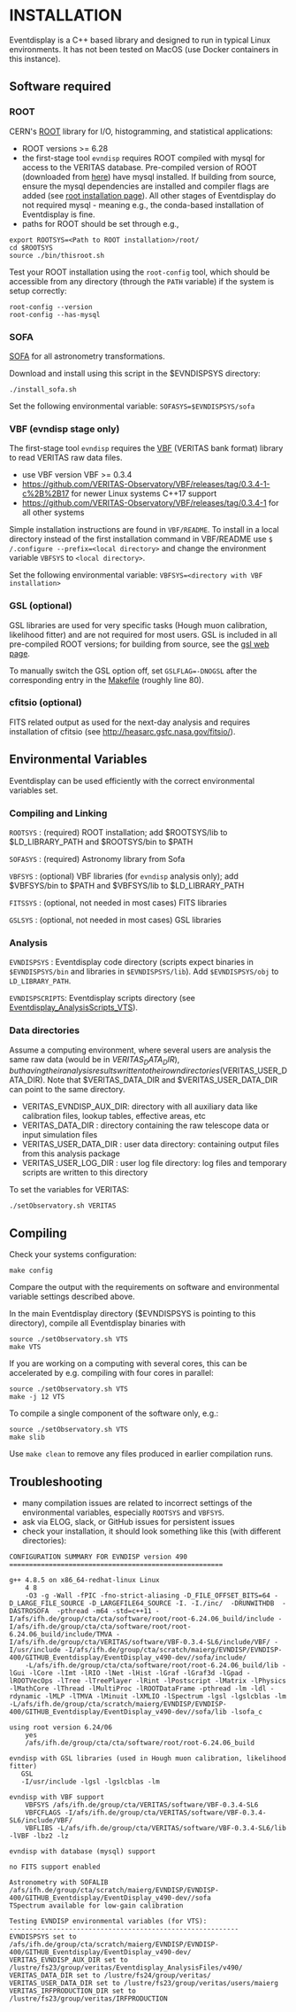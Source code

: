 # INSTALLATION

Eventdisplay is a C++ based library and designed to run in typical Linux environments. It has not been tested on MacOS (use Docker containers in this instance).

## Software required

### ROOT

CERN's [ROOT](https://root.cern.ch/) library for I/O, histogramming, and statistical applications:

* ROOT versions >= 6.28
* the first-stage tool `evndisp` requires ROOT compiled with mysql for access to the VERITAS database. Pre-compiled version of ROOT (downloaded from [here](https://root.cern/install/)) have mysql installed. If building from source, ensure the mysql dependencies are installed and compiler flags are added (see [root installation page](https://root.cern/install/build_from_source/)). All other stages of Eventdisplay do not required mysql - meaning e.g., the conda-based installation of Eventdisplay is fine.
* paths for ROOT should be set through e.g.,

```console
export ROOTSYS=<Path to ROOT installation>/root/
cd $ROOTSYS
source ./bin/thisroot.sh
```

Test your ROOT installation using the `root-config` tool, which should be accessible from any directory (through the `PATH` variable) if the system is setup correctly:

```console
root-config --version
root-config --has-mysql
```

### SOFA

[SOFA](http://www.iausofa.org/current_C.html) for all astronometry transformations.

Download and install using this script in the $EVNDISPSYS directory:

```console
./install_sofa.sh
```

Set the following environmental variable: `SOFASYS=$EVNDISPSYS/sofa`

### VBF (evndisp stage only)

The first-stage tool `evndisp` requires the [VBF](https://github.com/VERITAS-Observatory/VBF) (VERITAS bank format) library to read VERITAS raw data files.

* use VBF version VBF >= 0.3.4
* https://github.com/VERITAS-Observatory/VBF/releases/tag/0.3.4-1-c%2B%2B17 for newer Linux systems C++17 support
* https://github.com/VERITAS-Observatory/VBF/releases/tag/0.3.4-1 for all other systems

Simple installation instructions are found in `VBF/README`. To install in a local directory instead of the first installation command in VBF/README use `$ /.configure --prefix=<local directory>` and change the environment variable `VBFSYS` to `<local directory>`.

Set the following environmental variable: `VBFSYS=<directory with VBF installation>`

### GSL (optional)

GSL libraries are used for very specific tasks (Hough muon calibration, likelihood fitter) and are not required for most users. GSL is included in all pre-compiled ROOT versions; for building from source, see the [gsl web page](http://www.gnu.org/software/gsl/).

To manually switch the GSL option off, set `GSLFLAG=-DNOGSL` after the corresponding entry in the [Makefile](./Makefile) (roughly line 80).

### cfitsio (optional)

FITS related output as used for the next-day analysis and requires installation of cfitsio (see http://heasarc.gsfc.nasa.gov/fitsio/).

## Environmental Variables

Eventdisplay can be used efficiently with the correct environmental variables set.

### Compiling and Linking

`ROOTSYS` :   (required) ROOT installation; add $ROOTSYS/lib to $LD_LIBRARY_PATH and $ROOTSYS/bin to $PATH

`SOFASYS` :    (required) Astronomy library from Sofa

`VBFSYS` :     (optional) VBF libraries (for `evndisp` analysis only); add $VBFSYS/bin to $PATH and $VBFSYS/lib to $LD_LIBRARY_PATH

`FITSSYS` :   (optional, not needed in most cases) FITS libraries

`GSLSYS` :    (optional, not needed in most cases) GSL libraries

### Analysis

`EVNDISPSYS` : Eventdisplay code directory (scripts expect binaries in `$EVNDISPSYS/bin` and libraries in `$EVNDISPSYS/lib`). Add `$EVNDISPSYS/obj` to `LD_LIBRARY_PATH`.

`EVNDISPSCRIPTS`: Eventdisplay scripts directory (see [Eventdisplay_AnalysisScripts_VTS](https://github.com/VERITAS-Observatory/Eventdisplay_AnalysisScripts_VTS)).

### Data directories

Assume a computing environment, where several users are analysis the same raw data
(would be in $VERITAS_DATA_DIR), but having their analysis results written to their own
directories ($VERITAS_USER_DATA_DIR).
Note that $VERITAS_DATA_DIR and $VERITAS_USER_DATA_DIR can point to the same directory.

* VERITAS_EVNDISP_AUX_DIR:  directory with all auxiliary data like calibration files, lookup tables, effective areas, etc
* VERITAS_DATA_DIR :        directory containing the raw telescope data or input simulation files
* VERITAS_USER_DATA_DIR :   user data directory: containing output files from this analysis package
* VERITAS_USER_LOG_DIR :    user log file directory: log files and temporary scripts are written to this directory

To set the variables for VERITAS:

```console
./setObservatory.sh VERITAS
```

## Compiling

Check your systems configuration:

```console
make config
```

Compare the output with the requirements on software and environmental variable settings described above.

In the main Eventdisplay directory ($EVNDISPSYS is pointing to this directory), compile all Eventdisplay binaries with

```console
source ./setObservatory.sh VTS
make VTS
```

If you are working on a computing with several cores, this can be accelerated by e.g. compiling with four cores in parallel:

```console
source ./setObservatory.sh VTS
make -j 12 VTS
```

To compile a single component of the software only, e.g.:

```console
source ./setObservatory.sh VTS
make slib
```

Use `make clean` to remove any files produced in earlier compilation runs.

## Troubleshooting

* many compilation issues are related to incorrect settings of the environmental variables, especially `ROOTSYS` and `VBFSYS`.
* ask via ELOG, slack, or GitHub issues for persistent issues
* check your installation, it should look something like this (with different directories):

```console
CONFIGURATION SUMMARY FOR EVNDISP version 490
======================================================

g++ 4.8.5 on x86_64-redhat-linux Linux
    4 8
    -O3 -g -Wall -fPIC -fno-strict-aliasing -D_FILE_OFFSET_BITS=64 -D_LARGE_FILE_SOURCE -D_LARGEFILE64_SOURCE -I. -I./inc/  -DRUNWITHDB  -DASTROSOFA  -pthread -m64 -std=c++11 -I/afs/ifh.de/group/cta/cta/software/root/root-6.24.06_build/include -I/afs/ifh.de/group/cta/cta/software/root/root-6.24.06_build/include/TMVA -I/afs/ifh.de/group/cta/VERITAS/software/VBF-0.3.4-SL6/include/VBF/ -I/usr/include -I/afs/ifh.de/group/cta/scratch/maierg/EVNDISP/EVNDISP-400/GITHUB_Eventdisplay/EventDisplay_v490-dev//sofa/include/
    -L/afs/ifh.de/group/cta/cta/software/root/root-6.24.06_build/lib -lGui -lCore -lImt -lRIO -lNet -lHist -lGraf -lGraf3d -lGpad -lROOTVecOps -lTree -lTreePlayer -lRint -lPostscript -lMatrix -lPhysics -lMathCore -lThread -lMultiProc -lROOTDataFrame -pthread -lm -ldl -rdynamic -lMLP -lTMVA -lMinuit -lXMLIO -lSpectrum -lgsl -lgslcblas -lm -L/afs/ifh.de/group/cta/scratch/maierg/EVNDISP/EVNDISP-400/GITHUB_Eventdisplay/EventDisplay_v490-dev//sofa/lib -lsofa_c

using root version 6.24/06
    yes
    /afs/ifh.de/group/cta/cta/software/root/root-6.24.06_build

evndisp with GSL libraries (used in Hough muon calibration, likelihood fitter)
   GSL
   -I/usr/include -lgsl -lgslcblas -lm

evndisp with VBF support
    VBFSYS /afs/ifh.de/group/cta/VERITAS/software/VBF-0.3.4-SL6
    VBFCFLAGS -I/afs/ifh.de/group/cta/VERITAS/software/VBF-0.3.4-SL6/include/VBF/
    VBFLIBS -L/afs/ifh.de/group/cta/VERITAS/software/VBF-0.3.4-SL6/lib   -lVBF -lbz2 -lz

evndisp with database (mysql) support

no FITS support enabled

Astronometry with SOFALIB /afs/ifh.de/group/cta/scratch/maierg/EVNDISP/EVNDISP-400/GITHUB_Eventdisplay/EventDisplay_v490-dev//sofa
TSpectrum available for low-gain calibration

Testing EVNDISP environmental variables (for VTS):
----------------------------------------------------------
EVNDISPSYS set to /afs/ifh.de/group/cta/scratch/maierg/EVNDISP/EVNDISP-400/GITHUB_Eventdisplay/EventDisplay_v490-dev/
VERITAS_EVNDISP_AUX_DIR set to /lustre/fs23/group/veritas/Eventdisplay_AnalysisFiles/v490/
VERITAS_DATA_DIR set to /lustre/fs24/group/veritas/
VERITAS_USER_DATA_DIR set to /lustre/fs23/group/veritas/users/maierg
VERITAS_IRFPRODUCTION_DIR set to /lustre/fs23/group/veritas/IRFPRODUCTION
```
